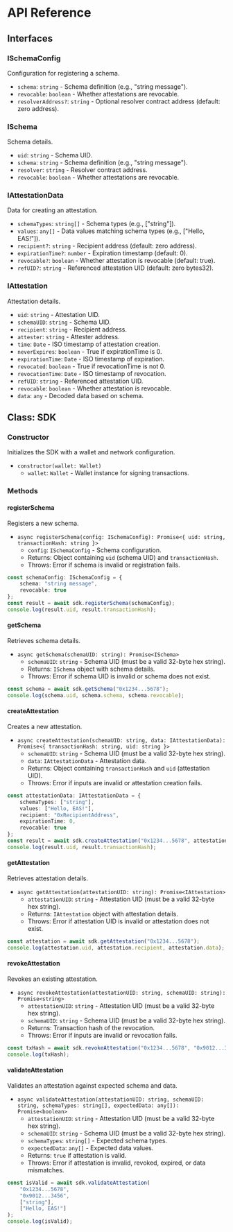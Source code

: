 # API Reference

## Interfaces

### ISchemaConfig
Configuration for registering a schema.

- `schema`: `string` - Schema definition (e.g., "string message").
- `revocable`: `boolean` - Whether attestations are revocable.
- `resolverAddress?`: `string` - Optional resolver contract address (default: zero address).

### ISchema
Schema details.

- `uid`: `string` - Schema UID.
- `schema`: `string` - Schema definition (e.g., "string message").
- `resolver`: `string` - Resolver contract address.
- `revocable`: `boolean` - Whether attestations are revocable.

### IAttestationData
Data for creating an attestation.

- `schemaTypes`: `string[]` - Schema types (e.g., ["string"]).
- `values`: `any[]` - Data values matching schema types (e.g., ["Hello, EAS!"]).
- `recipient?`: `string` - Recipient address (default: zero address).
- `expirationTime?`: `number` - Expiration timestamp (default: 0).
- `revocable?`: `boolean` - Whether attestation is revocable (default: true).
- `refUID?`: `string` - Referenced attestation UID (default: zero bytes32).

### IAttestation
Attestation details.

- `uid`: `string` - Attestation UID.
- `schemaUID`: `string` - Schema UID.
- `recipient`: `string` - Recipient address.
- `attester`: `string` - Attester address.
- `time`: `Date` - ISO timestamp of attestation creation.
- `neverExpires`: `boolean` - True if expirationTime is 0.
- `expirationTime`: `Date` - ISO timestamp of expiration.
- `revocated`: `boolean` - True if revocationTime is not 0.
- `revocationTime`: `Date` - ISO timestamp of revocation.
- `refUID`: `string` - Referenced attestation UID.
- `revocable`: `boolean` - Whether attestation is revocable.
- `data`: `any` - Decoded data based on schema.

## Class: SDK

### Constructor
Initializes the SDK with a wallet and network configuration.

- `constructor(wallet: Wallet)`
  - `wallet`: `Wallet` - Wallet instance for signing transactions.

### Methods

#### registerSchema
Registers a new schema.

- `async registerSchema(config: ISchemaConfig): Promise<{ uid: string, transactionHash: string }>`
  - `config`: `ISchemaConfig` - Schema configuration.
  - Returns: Object containing `uid` (schema UID) and `transactionHash`.
  - Throws: Error if schema is invalid or registration fails.
```typescript
const schemaConfig: ISchemaConfig = {
    schema: "string message",
    revocable: true
};
const result = await sdk.registerSchema(schemaConfig);
console.log(result.uid, result.transactionHash);
```

#### getSchema
Retrieves schema details.

- `async getSchema(schemaUID: string): Promise<ISchema>`
  - `schemaUID`: `string` - Schema UID (must be a valid 32-byte hex string).
  - Returns: `ISchema` object with schema details.
  - Throws: Error if schema UID is invalid or schema does not exist.
```typescript
const schema = await sdk.getSchema("0x1234...5678");
console.log(schema.uid, schema.schema, schema.revocable);
```

#### createAttestation
Creates a new attestation.

- `async createAttestation(schemaUID: string, data: IAttestationData): Promise<{ transactionHash: string, uid: string }>`
  - `schemaUID`: `string` - Schema UID (must be a valid 32-byte hex string).
  - `data`: `IAttestationData` - Attestation data.
  - Returns: Object containing `transactionHash` and `uid` (attestation UID).
  - Throws: Error if inputs are invalid or attestation creation fails.
```typescript
const attestationData: IAttestationData = {
    schemaTypes: ["string"],
    values: ["Hello, EAS!"],
    recipient: "0xRecipientAddress",
    expirationTime: 0,
    revocable: true
};
const result = await sdk.createAttestation("0x1234...5678", attestationData);
console.log(result.uid, result.transactionHash);
```

#### getAttestation
Retrieves attestation details.

- `async getAttestation(attestationUID: string): Promise<IAttestation>`
  - `attestationUID`: `string` - Attestation UID (must be a valid 32-byte hex string).
  - Returns: `IAttestation` object with attestation details.
  - Throws: Error if attestation UID is invalid or attestation does not exist.
```typescript
const attestation = await sdk.getAttestation("0x1234...5678");
console.log(attestation.uid, attestation.recipient, attestation.data);
```

#### revokeAttestation
Revokes an existing attestation.

- `async revokeAttestation(attestationUID: string, schemaUID: string): Promise<string>`
  - `attestationUID`: `string` - Attestation UID (must be a valid 32-byte hex string).
  - `schemaUID`: `string` - Schema UID (must be a valid 32-byte hex string).
  - Returns: Transaction hash of the revocation.
  - Throws: Error if inputs are invalid or revocation fails.
```typescript
const txHash = await sdk.revokeAttestation("0x1234...5678", "0x9012...3456");
console.log(txHash);
```

#### validateAttestation
Validates an attestation against expected schema and data.

- `async validateAttestation(attestationUID: string, schemaUID: string, schemaTypes: string[], expectedData: any[]): Promise<boolean>`
  - `attestationUID`: `string` - Attestation UID (must be a valid 32-byte hex string).
  - `schemaUID`: `string` - Schema UID (must be a valid 32-byte hex string).
  - `schemaTypes`: `string[]` - Expected schema types.
  - `expectedData`: `any[]` - Expected data values.
  - Returns: `true` if attestation is valid.
  - Throws: Error if attestation is invalid, revoked, expired, or data mismatches.
```typescript
const isValid = await sdk.validateAttestation(
    "0x1234...5678",
    "0x9012...3456",
    ["string"],
    ["Hello, EAS!"]
);
console.log(isValid);
```
